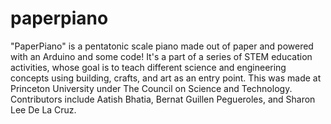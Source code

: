 # paperpiano
"PaperPiano" is a pentatonic scale piano made out of paper and powered with an Arduino and some code! It's a part of a series of STEM education activities, whose goal is to teach different science and engineering concepts using building, crafts, and art as an entry point. This was made at Princeton University under The Council on Science and Technology. Contributors include Aatish Bhatia, Bernat  Guillen Pegueroles, and Sharon Lee De La Cruz.
